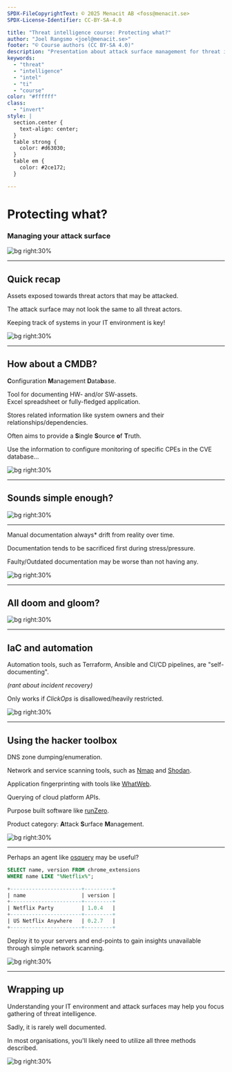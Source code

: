 ```yaml
---
SPDX-FileCopyrightText: © 2025 Menacit AB <foss@menacit.se>
SPDX-License-Identifier: CC-BY-SA-4.0

title: "Threat intelligence course: Protecting what?"
author: "Joel Rangsmo <joel@menacit.se>"
footer: "© Course authors (CC BY-SA 4.0)"
description: "Presentation about attack surface management for threat intelligence course"
keywords:
  - "threat"
  - "intelligence"
  - "intel"
  - "ti"
  - "course"
color: "#ffffff"
class:
  - "invert"
style: |
  section.center {
    text-align: center;
  }
  table strong {
    color: #d63030;
  }
  table em {
    color: #2ce172;
  }

---
```

<!-- _footer: "%ATTRIBUTION_PREFIX% Solarbotics (CC BY 2.0)" -->
# Protecting what?
### Managing your attack surface

![bg right:30%](images/17-reservoir_model.jpg)

---
<!-- _footer: "%ATTRIBUTION_PREFIX% Solarbotics (CC BY 2.0)" -->
## Quick recap
Assets exposed towards threat actors
that may be attacked.  

The attack surface may not look
the same to all threat actors.

Keeping track of systems in
your IT environment is key!

![bg right:30%](images/17-reservoir_model.jpg)

---
<!-- _footer: "%ATTRIBUTION_PREFIX% Pyntofmyld (CC BY 2.0)" -->
## How about a CMDB?
**C**onfiguration **M**anagement **D**ata**b**ase.  
  
Tool for documenting HW- and/or SW-assets.  
Excel spreadsheet or fully-fledged application.
  
Stores related information like system owners
and their relationships/dependencies.
  
Often aims to provide a **S**ingle **S**ource **o**f **T**ruth.
  
Use the information to configure monitoring
of specific CPEs in the CVE database...

![bg right:30%](images/17-pdp11.jpg)

---
<!-- _footer: "%ATTRIBUTION_PREFIX% Pyntofmyld (CC BY 2.0)" -->
## Sounds simple enough?

![bg right:30%](images/17-pdp11.jpg)

---
<!-- _footer: "%ATTRIBUTION_PREFIX% Theo Crazzolara (CC BY 2.0)" -->
Manual documentation always\* drift
from reality over time.  

Documentation tends to be sacrificed
first during stress/pressure.  

Faulty/Outdated documentation may
be worse than not having any.

![bg right:30%](images/17-bird.jpg)

---
<!-- _footer: "%ATTRIBUTION_PREFIX% Theo Crazzolara (CC BY 2.0)" -->
## All doom and gloom?

![bg right:30%](images/17-bird.jpg)

---
<!-- _footer: "%ATTRIBUTION_PREFIX% Wolfgang Stief (CC0 1.0)" -->
## IaC and automation
Automation tools, such as Terraform,
Ansible and CI/CD pipelines,
are "self-documenting".  
  
_(rant about incident recovery)_
  
Only works if _ClickOps_ is
disallowed/heavily restricted.

![bg right:30%](images/17-tapes.jpg)

---
<!-- _footer: "%ATTRIBUTION_PREFIX% Randy Adams (CC BY-SA 2.0)" -->
## Using the hacker toolbox
DNS zone dumping/enumeration.  
  
Network and service scanning tools,
such as [Nmap](https://nmap.org/) and [Shodan](https://nmap.org/).  
  
Application fingerprinting with tools like [WhatWeb](https://github.com/urbanadventurer/WhatWeb).  
  
Querying of cloud platform APIs.  
  
Purpose built software like [runZero](https://www.runzero.com/).
  
Product category: **A**ttack **S**urface **M**anagement.

![bg right:30%](images/17-abstract_pattern.jpg)

---
<!-- _footer: "%ATTRIBUTION_PREFIX% Randy Adams (CC BY-SA 2.0)" -->
Perhaps an agent like [osquery](https://osquery.io) may be useful?

```sql
SELECT name, version FROM chrome_extensions 
WHERE name LIKE "%Netflix%";

+-----------------------+---------+
| name                  | version |
+-----------------------+---------+
| Netflix Party         | 1.0.4   |
+-----------------------+---------+
| US Netflix Anywhere   | 0.2.7   |
+-----------------------+---------+
```

Deploy it to your servers and end-points
to gain insights unavailable through
simple network scanning.

![bg right:30%](images/17-abstract_pattern.jpg)

---
<!-- _footer: "%ATTRIBUTION_PREFIX% Solarbotics (CC BY 2.0)" -->
## Wrapping up
Understanding your IT environment and
attack surfaces may help you focus
gathering of threat intelligence.
  
Sadly, it is rarely well documented.
  
In most organisations, you'll likely need
to utilize all three methods described.

![bg right:30%](images/17-reservoir_model.jpg)
